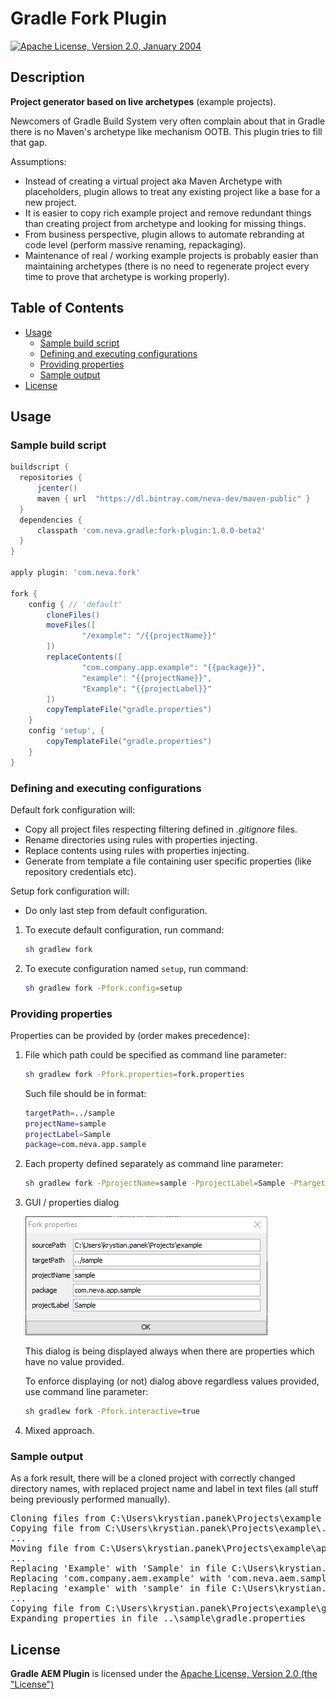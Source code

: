 # Gradle Fork Plugin

[![Apache License, Version 2.0, January 2004](https://img.shields.io/github/license/neva-dev/gradle-fork-plugin.svg?label=License)](http://www.apache.org/licenses/)

## Description

**Project generator based on live archetypes** (example projects).

Newcomers of Gradle Build System very often complain about that in Gradle there is no Maven's archetype like mechanism OOTB. This plugin tries to fill that gap.

Assumptions:

  * Instead of creating a virtual project aka Maven Archetype with placeholders, plugin allows to treat any existing project like a base for a new project.
  * It is easier to copy rich example project and remove redundant things than creating project from archetype and looking for missing things.
  * From business perspective, plugin allows to automate rebranding at code level (perform massive renaming, repackaging).
  * Maintenance of real / working example projects is probably easier than maintaining archetypes (there is no need to regenerate project every time to prove that archetype is working properly).

## Table of Contents

* [Usage](#usage)
   * [Sample build script](#sample-build-script)
   * [Defining and executing configurations](#defining-and-executing-configurations)
   * [Providing properties](#providing-properties)
   * [Sample output](#sample-output)
* [License](#license)

## Usage

### Sample build script

```groovy
buildscript {
  repositories {
      jcenter()
      maven { url  "https://dl.bintray.com/neva-dev/maven-public" }
  }
  dependencies {
      classpath 'com.neva.gradle:fork-plugin:1.0.0-beta2'
  }
}

apply plugin: 'com.neva.fork'

fork {
    config { // 'default'
        cloneFiles()
        moveFiles([
                "/example": "/{{projectName}}"
        ])
        replaceContents([
                "com.company.app.example": "{{package}}",
                "example": "{{projectName}}",
                "Example": "{{projectLabel}}"
        ])
        copyTemplateFile("gradle.properties")
    }
    config 'setup', {
        copyTemplateFile("gradle.properties")
    }
}
```

### Defining and executing configurations

Default fork configuration will:

* Copy all project files respecting filtering defined in *.gitignore* files.
* Rename directories using rules with properties injecting.
* Replace contents using rules with properties injecting.
* Generate from template a file containing user specific properties (like repository credentials etc).

Setup fork configuration will:

* Do only last step from default configuration. 

1. To execute default configuration, run command:

    ```bash
    sh gradlew fork
    ```

2. To execute configuration named `setup`, run command:

    ```bash
    sh gradlew fork -Pfork.config=setup
    ```

### Providing properties

Properties can be provided by (order makes precedence):
 
1. File which path could be specified as command line parameter:

    ```bash
    sh gradlew fork -Pfork.properties=fork.properties
    ```
    
    Such file should be in format:
    
    ```bash
    targetPath=../sample
    projectName=sample
    projectLabel=Sample
    package=com.neva.app.sample
    ```
  
2. Each property defined separately as command line parameter:

    ```bash
    sh gradlew fork -PprojectName=sample -PprojectLabel=Sample -PtargetPath=../sample -Ppackage=com.neva.app.sample
    ```

3. GUI / properties dialog

    ![Props Dialog](docs/props-dialog.png)
    
    This dialog is being displayed always when there are properties which have no value provided.
    
    To enforce displaying (or not) dialog above regardless values provided, use command line parameter:
    
    ```bash
    sh gradlew fork -Pfork.interactive=true
    ```
  
4. Mixed approach.

### Sample output

As a fork result, there will be a cloned project with correctly changed directory names, with replaced project name and label in text files (all stuff being previously performed manually).

<pre>
Cloning files from C:\Users\krystian.panek\Projects\example to ..\sample
Copying file from C:\Users\krystian.panek\Projects\example\.editorconfig to ..\sample\.editorconfig
...
Moving file from C:\Users\krystian.panek\Projects\example\apps\example\content.xml to ..\sample\apps\sample\content.xml
...
Replacing 'Example' with 'Sample' in file C:\Users\krystian.panek\Projects\sample\app\build.gradle
Replacing 'com.company.aem.example' with 'com.neva.aem.sample' in file C:\Users\krystian.panek\Projects\sample\app\common\build.gradle
Replacing 'example' with 'sample' in file C:\Users\krystian.panek\Projects\sample\app\common\src\main\content\META-INF\vault\filter.xml
...
Copying file from C:\Users\krystian.panek\Projects\example\gradle\fork\gradle.properties to ..\sample\gradle.properties
Expanding properties in file ..\sample\gradle.properties
</pre>

## License

**Gradle AEM Plugin** is licensed under the [Apache License, Version 2.0 (the "License")](https://www.apache.org/licenses/LICENSE-2.0.txt)

